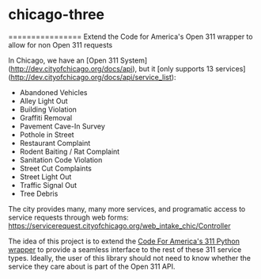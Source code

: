 # chicago-three
================
Extend the Code for America's Open 311 wrapper to allow for non Open
311 requests

In Chicago, we have an [Open 311 System]
(http://dev.cityofchicago.org/docs/api), but it [only supports 13
services] (http://dev.cityofchicago.org/docs/api/service_list):

- Abandoned Vehicles
- Alley Light Out
- Building Violation
- Graffiti Removal
- Pavement Cave-In Survey
- Pothole in Street
- Restaurant Complaint
- Rodent Baiting / Rat Complaint
- Sanitation Code Violation
- Street Cut Complaints
- Street Light Out
- Traffic Signal Out
- Tree Debris

The city provides many, many more services, and programatic access to
service requests through web forms:
https://servicerequest.cityofchicago.org/web_intake_chic/Controller

The idea of this project is to extend the [Code For America's 311
Python wrapper](https://github.com/codeforamerica/three) to provide a
seamless interface to the rest of these 311 service types. Ideally,
the user of this library should not need to know whether the service
they care about is part of the Open 311 API.





